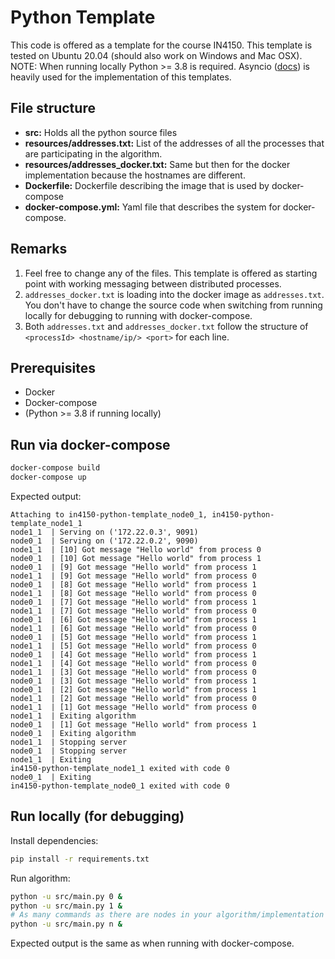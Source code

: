 # Python Template
This code is offered as a template for the course IN4150.
This template is tested on Ubuntu 20.04 (should also work on Windows and Mac OSX).
NOTE: When running locally Python >= 3.8  is required.
Asyncio ([docs](https://docs.python.org/3/library/asyncio.html)) is heavily used for the implementation of this templates.

## File structure
- **src:** Holds all the python source files
- **resources/addresses.txt:** List of the addresses of all the processes that are participating in the algorithm.
- **resources/addresses_docker.txt:** Same but then for the docker implementation because the hostnames are different.
- **Dockerfile:** Dockerfile describing the image that is used by docker-compose
- **docker-compose.yml:** Yaml file that describes the system for docker-compose.

## Remarks
1. Feel free to change any of the files. This template is offered as starting point with working messaging between distributed processes.
2. `addresses_docker.txt` is loading into the docker image as `addresses.txt`. You don't have to change the source code when switching from running locally for debugging to running with docker-compose.
3. Both `addresses.txt` and `addresses_docker.txt` follow the structure of `<processId> <hostname/ip/> <port>` for each line.
## Prerequisites
* Docker
* Docker-compose
* (Python >= 3.8 if running locally)

## Run via docker-compose
```bash
docker-compose build
docker-compose up
```

Expected output:
```text
Attaching to in4150-python-template_node0_1, in4150-python-template_node1_1
node1_1  | Serving on ('172.22.0.3', 9091)
node0_1  | Serving on ('172.22.0.2', 9090)
node1_1  | [10] Got message "Hello world" from process 0
node0_1  | [10] Got message "Hello world" from process 1
node0_1  | [9] Got message "Hello world" from process 1
node1_1  | [9] Got message "Hello world" from process 0
node0_1  | [8] Got message "Hello world" from process 1
node1_1  | [8] Got message "Hello world" from process 0
node0_1  | [7] Got message "Hello world" from process 1
node1_1  | [7] Got message "Hello world" from process 0
node0_1  | [6] Got message "Hello world" from process 1
node1_1  | [6] Got message "Hello world" from process 0
node0_1  | [5] Got message "Hello world" from process 1
node1_1  | [5] Got message "Hello world" from process 0
node0_1  | [4] Got message "Hello world" from process 1
node1_1  | [4] Got message "Hello world" from process 0
node1_1  | [3] Got message "Hello world" from process 0
node0_1  | [3] Got message "Hello world" from process 1
node0_1  | [2] Got message "Hello world" from process 1
node1_1  | [2] Got message "Hello world" from process 0
node1_1  | [1] Got message "Hello world" from process 0
node1_1  | Exiting algorithm
node0_1  | [1] Got message "Hello world" from process 1
node0_1  | Exiting algorithm
node1_1  | Stopping server
node0_1  | Stopping server
node1_1  | Exiting
in4150-python-template_node1_1 exited with code 0
node0_1  | Exiting
in4150-python-template_node0_1 exited with code 0
```

## Run locally (for debugging)
Install dependencies:
```bash 
pip install -r requirements.txt
```
Run algorithm:
```bash
python -u src/main.py 0 &
python -u src/main.py 1 &
# As many commands as there are nodes in your algorithm/implementation
python -u src/main.py n &
```

Expected output is the same as when running with docker-compose.
